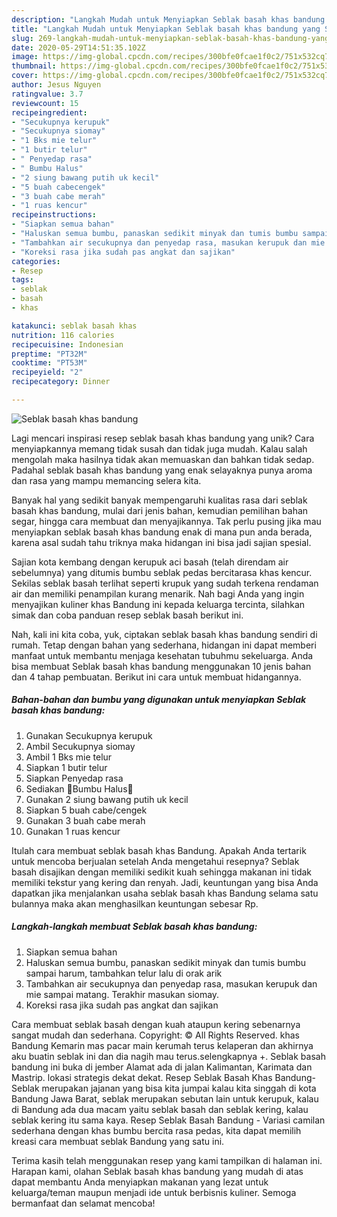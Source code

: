 ```yaml
---
description: "Langkah Mudah untuk Menyiapkan Seblak basah khas bandung yang Sempurna"
title: "Langkah Mudah untuk Menyiapkan Seblak basah khas bandung yang Sempurna"
slug: 269-langkah-mudah-untuk-menyiapkan-seblak-basah-khas-bandung-yang-sempurna
date: 2020-05-29T14:51:35.102Z
image: https://img-global.cpcdn.com/recipes/300bfe0fcae1f0c2/751x532cq70/seblak-basah-khas-bandung-foto-resep-utama.jpg
thumbnail: https://img-global.cpcdn.com/recipes/300bfe0fcae1f0c2/751x532cq70/seblak-basah-khas-bandung-foto-resep-utama.jpg
cover: https://img-global.cpcdn.com/recipes/300bfe0fcae1f0c2/751x532cq70/seblak-basah-khas-bandung-foto-resep-utama.jpg
author: Jesus Nguyen
ratingvalue: 3.7
reviewcount: 15
recipeingredient:
- "Secukupnya kerupuk"
- "Secukupnya siomay"
- "1 Bks mie telur"
- "1 butir telur"
- " Penyedap rasa"
- " Bumbu Halus"
- "2 siung bawang putih uk kecil"
- "5 buah cabecengek"
- "3 buah cabe merah"
- "1 ruas kencur"
recipeinstructions:
- "Siapkan semua bahan"
- "Haluskan semua bumbu, panaskan sedikit minyak dan tumis bumbu sampai harum, tambahkan telur lalu di orak arik"
- "Tambahkan air secukupnya dan penyedap rasa, masukan kerupuk dan mie sampai matang. Terakhir masukan siomay."
- "Koreksi rasa jika sudah pas angkat dan sajikan"
categories:
- Resep
tags:
- seblak
- basah
- khas

katakunci: seblak basah khas 
nutrition: 116 calories
recipecuisine: Indonesian
preptime: "PT32M"
cooktime: "PT53M"
recipeyield: "2"
recipecategory: Dinner

---
```



![Seblak basah khas bandung](https://img-global.cpcdn.com/recipes/300bfe0fcae1f0c2/751x532cq70/seblak-basah-khas-bandung-foto-resep-utama.jpg)

Lagi mencari inspirasi resep seblak basah khas bandung yang unik? Cara menyiapkannya memang tidak susah dan tidak juga mudah. Kalau salah mengolah maka hasilnya tidak akan memuaskan dan bahkan tidak sedap. Padahal seblak basah khas bandung yang enak selayaknya punya aroma dan rasa yang mampu memancing selera kita.

Banyak hal yang sedikit banyak mempengaruhi kualitas rasa dari seblak basah khas bandung, mulai dari jenis bahan, kemudian pemilihan bahan segar, hingga cara membuat dan menyajikannya. Tak perlu pusing jika mau menyiapkan seblak basah khas bandung enak di mana pun anda berada, karena asal sudah tahu triknya maka hidangan ini bisa jadi sajian spesial.

Sajian kota kembang dengan kerupuk aci basah (telah direndam air sebelumnya) yang ditumis bumbu seblak pedas bercitarasa khas kencur. Sekilas seblak basah terlihat seperti krupuk yang sudah terkena rendaman air dan memiliki penampilan kurang menarik. Nah bagi Anda yang ingin menyajikan kuliner khas Bandung ini kepada keluarga tercinta, silahkan simak dan coba panduan resep seblak basah berikut ini.


Nah, kali ini kita coba, yuk, ciptakan seblak basah khas bandung sendiri di rumah. Tetap dengan bahan yang sederhana, hidangan ini dapat memberi manfaat untuk membantu menjaga kesehatan tubuhmu sekeluarga. Anda bisa membuat Seblak basah khas bandung menggunakan 10 jenis bahan dan 4 tahap pembuatan. Berikut ini cara untuk membuat hidangannya.

<!--inarticleads1-->

##### Bahan-bahan dan bumbu yang digunakan untuk menyiapkan Seblak basah khas bandung:

1. Gunakan Secukupnya kerupuk
1. Ambil Secukupnya siomay
1. Ambil 1 Bks mie telur
1. Siapkan 1 butir telur
1. Siapkan  Penyedap rasa
1. Sediakan  💞Bumbu Halus💞
1. Gunakan 2 siung bawang putih uk kecil
1. Siapkan 5 buah cabe/cengek
1. Gunakan 3 buah cabe merah
1. Gunakan 1 ruas kencur


Itulah cara membuat seblak basah khas Bandung. Apakah Anda tertarik untuk mencoba berjualan setelah Anda mengetahui resepnya? Seblak basah disajikan dengan memiliki sedikit kuah sehingga makanan ini tidak memiliki tekstur yang kering dan renyah. Jadi, keuntungan yang bisa Anda dapatkan jika menjalankan usaha seblak basah khas Bandung selama satu bulannya maka akan menghasilkan keuntungan sebesar Rp. 

<!--inarticleads2-->

##### Langkah-langkah membuat Seblak basah khas bandung:

1. Siapkan semua bahan
1. Haluskan semua bumbu, panaskan sedikit minyak dan tumis bumbu sampai harum, tambahkan telur lalu di orak arik
1. Tambahkan air secukupnya dan penyedap rasa, masukan kerupuk dan mie sampai matang. Terakhir masukan siomay.
1. Koreksi rasa jika sudah pas angkat dan sajikan


Cara membuat seblak basah dengan kuah ataupun kering sebenarnya sangat mudah dan sederhana. Copyright: © All Rights Reserved. khas Bandung Kemarin mas pacar main kerumah terus kelaperan dan akhirnya aku buatin seblak ini dan dia nagih mau terus.selengkapnya +. Seblak basah bandung ini buka di jember Alamat ada di jalan Kalimantan, Karimata dan Mastrip. lokasi strategis dekat dekat. Resep Seblak Basah Khas Bandung- Seblak merupakan jajanan yang bisa kita jumpai kalau kita singgah di kota Bandung Jawa Barat, seblak merupakan sebutan lain untuk kerupuk, kalau di Bandung ada dua macam yaitu seblak basah dan seblak kering, kalau seblak kering itu sama kaya. Resep Seblak Basah Bandung - Variasi camilan sederhana dengan khas bumbu bercita rasa pedas, kita dapat memilih kreasi cara membuat seblak Bandung yang satu ini. 

Terima kasih telah menggunakan resep yang kami tampilkan di halaman ini. Harapan kami, olahan Seblak basah khas bandung yang mudah di atas dapat membantu Anda menyiapkan makanan yang lezat untuk keluarga/teman maupun menjadi ide untuk berbisnis kuliner. Semoga bermanfaat dan selamat mencoba!
